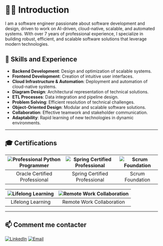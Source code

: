 # 👨‍💻 Introduction

I am a software engineer passionate about software development and design, driven to work on AI-driven, cloud-native, scalable, and automated systems. With over 7 years of professional experience, I specialize in building robust, efficient, and scalable software solutions that leverage modern technologies.

## 🌟 Skills and Experience

- **Backend Development**: Design and optimization of scalable systems.
- **Frontend Development**: Creation of intuitive user interfaces.
- **Cloud Infrastructure & Automation**: Deployment and automation of cloud-native systems.
- **Diagram Design**: Architectural representation of technical solutions.
- **ETL Processes**: Data integration and pipeline design.
- **Problem Solving**: Efficient resolution of technical challenges.
- **Object-Oriented Design**: Modular and scalable software solutions.
- **Collaboration**: Effective teamwork and stakeholder communication.
- **Adaptability**: Rapid learning of new technologies in dynamic environments.

---

## 🎓 Certifications

| ![Professional Python Programmer]([https://lien_image_certification_1.png](https://images.credly.com/size/680x680/images/37e26478-d80c-43e8-80eb-ec492f3a26c1/image.png)) | ![Spring Certified Professional](https://lien_image_certification_2.png) | ![Scrum Foundation](https://lien_image_certification_3.png) |
|:-------------------------------------------------------------------------:|:------------------------------------------------------------------------:|:----------------------------------------------------------:|
| Oracle Certified Professional                                            | Spring Certified Professional                                            | Scrum Foundation                                           |

| ![Lifelong Learning](https://lien_image_certification_4.png) | ![Remote Work Collaboration](https://lien_image_certification_5.png) |
|:----------------------------------------------------------:|:--------------------------------------------------------------------:|
| Lifelong Learning                                           | Remote Work Collaboration                                            |

---

## 📫 Comment me contacter

[![LinkedIn](https://img.shields.io/badge/-LinkedIn-0077B5?style=flat-square&logo=LinkedIn&logoColor=white)](lien_vers_votre_linkedin)
[![Email](https://img.shields.io/badge/-Email-D14836?style=flat-square&logo=Gmail&logoColor=white)](mailto:votre_email@gmail.com)

